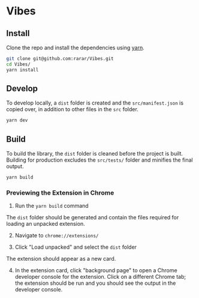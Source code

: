 # Vibes

## Install

Clone the repo and install the dependencies using [yarn](https://yarnpkg.com/en/docs/install#mac-stable).

```bash
git clone git@github.com:rarar/Vibes.git
cd Vibes/
yarn install
```

## Develop

To develop locally, a `dist` folder is created and the `src/manifest.json` is copied over, in addition to other files in the `src` folder.

```bash
yarn dev
```

## Build

To build the library, the `dist` folder is cleaned before the project is built. Building for production excludes the `src/tests/` folder and minifies the final output.

```bash
yarn build
```

### Previewing the Extension in Chrome

1. Run the `yarn build` command

The `dist` folder should be generated and contain the files required for loading an unpacked extension.

2. Navigate to `chrome://extensions/`

3. Click "Load unpacked" and select the `dist` folder

The extension should appear as a new card.

4. In the extension card, click "background page" to open a Chrome developer console for the extension. Click on a different Chrome tab; the extension should be run and you should see the output in the developer console.
